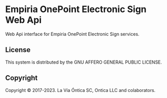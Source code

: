 ﻿# Empiria OnePoint Electronic Sign Web Api

Web Api interface for Empiria OnePoint Electronic Sign services.

## License

This system is distributed by the GNU AFFERO GENERAL PUBLIC LICENSE.

## Copyright

Copyright © 2017-2023. La Vía Óntica SC, Ontica LLC and colaborators.
